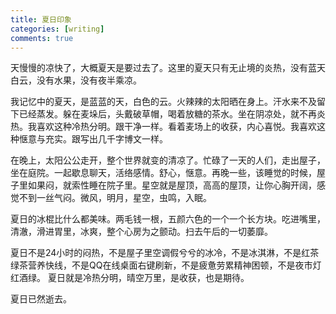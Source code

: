 ```yaml
---
title: 夏日印象
categories: [writing]
comments: true
---
```


天慢慢的凉快了，大概夏天是要过去了。这里的夏天只有无止境的炎热，没有蓝天白云，没有水果，没有夜半乘凉。

我记忆中的夏天，是蓝蓝的天，白色的云。火辣辣的太阳晒在身上。汗水来不及留下已经蒸发。躲在麦垛后，头戴破草帽，喝着放糖的茶水。坐在阴凉处，就不再炎热。我喜欢这种冷热分明。跟干净一样。看着麦场上的收获，内心喜悦。我喜欢这种惬意与充实。跟写出几千字博文一样。

在晚上，太阳公公走开，整个世界就变的清凉了。忙碌了一天的人们，走出屋子，坐在庭院。一起歇息聊天，活络感情。舒心，惬意。再晚一些，该睡觉的时候，屋子里如果闷，就索性睡在院子里。星空就是屋顶，高高的屋顶，让你心胸开阔，感觉不到一丝气闷。微风，明月，星空，虫鸣，入眠。

夏日的冰棍比什么都美味。两毛钱一根，五颜六色的一个一个长方块。吃进嘴里，清澈，滑进胃里，冰爽，整个心房为之颤动。扫去午后的一切萎靡。

夏日不是24小时的闷热，不是屋子里空调假兮兮的冰冷，不是冰淇淋，不是红茶绿茶营养快线，不是QQ在线桌面右键刷新，不是疲惫劳累精神困顿，不是夜市灯红酒绿。
夏日就是冷热分明，晴空万里，是收获，也是期待。

夏日已然逝去。 
